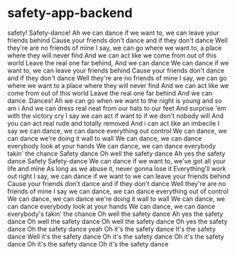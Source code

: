 # safety-app-backend

safety!
Safety-dance!
Ah we can dance if we want to, we can leave your friends behind
Cause your friends don't dance and if they don't dance
Well they're are no friends of mine
I say, we can go where we want to, a place where they will never find
And we can act like we come from out of this world
Leave the real one far behind,
And we can dance
We can dance if we want to, we can leave your friends behind
Cause your friends don't dance and if they don't dance
Well they're are no friends of mine
I say, we can go where we want to a place where they will never find
And we can act like we come from out of this world
Leave the real one far behind
And we can dance.
Dances!
Ah we can go when we want to the night is young and so am i
And we can dress real neat from our hats to our feet
And surprise 'em with the victory cry
I say we can act if want to if we don't nobody will
And you can act real rude and totally removed
And i can act like an imbecile
I say we can dance, we can dance everything out control
We can dance, we can dance we're doing it wall to wall
We can dance, we can dance everybody look at your hands
We can dance, we can dance everybody takin' the chance
Safety dance
Oh well the safety dance
Ah yes the safety dance
Safety
Safety-dance
We can dance if we want to, we've got all your life and mine
As long as we abuse it, never gonna lose it
Everything'll work out right
I say, we can dance if we want to we can leave your friends behind
Cause your friends don't dance and if they don't dance
Well they're are no friends of mine
I say we can dance, we can dance everything out of control
We can dance, we can dance we're doing it wall to wall
We can dance, we can dance everybody look at your hands
We can dance, we can dance everybody's takin' the chance
Oh well the safety dance
Ah yes the safety dance
Oh well the safety dance
Oh well the safety dance
Oh yes the safety dance
Oh the safety dance yeah
Oh it's the safety dance
It's the safety dance
Well it's the safety dance
Oh it's the safety dance
Oh it's the safety dance
Oh it's the safety dance
Oh it's the safety dance
